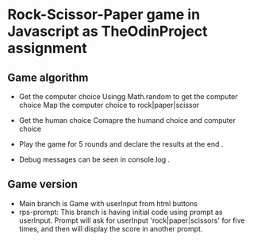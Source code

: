 # Rock-Scissor-Paper game in Javascript as TheOdinProject assignment


## Game algorithm 
- Get the computer choice 
Usingg Math.random to get the computer choice 
Map the computer  choice to rock|paper|scissor

- Get the human choice
Comapre the humand choice and computer choice
- Play the game for 5 rounds and declare the results at the end .

- Debug messages can be seen in console.log . 

## Game version
- Main branch is Game with userInput from html buttons 
- rps-prompt: This branch is having initial code using prompt as userInput. Prompt will ask for userInput 'rock|paper|scissors' for five times, and then will display the score in another prompt.

